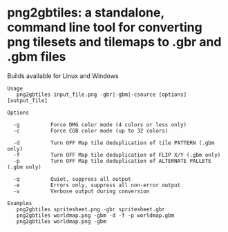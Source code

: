 png2gbtiles: a standalone, command line tool for converting png tilesets and tilemaps to .gbr and .gbm files
===========

Builds available for Linux and Windows

```
Usage
   png2gbtiles input_file.png -gbr|-gbm|-csource [options] [output_file]

Options

  -g          Force DMG color mode (4 colors or less only)
  -c          Force CGB color mode (up to 32 colors)

  -d          Turn OFF Map tile deduplication of tile PATTERN (.gbm only)
  -f          Turn OFF Map tile deduplication of FLIP X/Y (.gbm only)
  -p          Turn OFF Map tile deduplication of ALTERNATE PALLETE (.gbm only)

  -q          Quiet, suppress all output
  -e          Errors only, suppress all non-error output
  -v          Verbose output during conversion

Examples
   png2gbtiles spritesheet.png -gbr spritesheet.gbr
   png2gbtiles worldmap.png -gbm -d -f -p worldmap.gbm
   png2gbtiles worldmap.png -gbm
```
